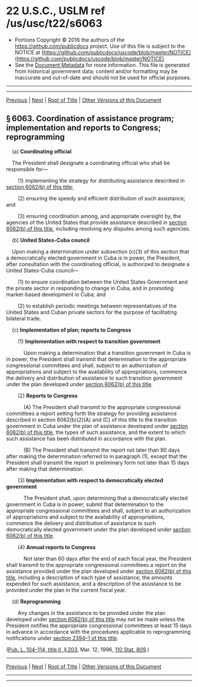 ---
---

# 22 U.S.C., USLM ref /us/usc/t22/s6063

* Portions Copyright © 2016 the authors of the https://github.com/publicdocs project.
  Use of this file is subject to the NOTICE at [https://github.com/publicdocs/uscode/blob/master/NOTICE](https://github.com/publicdocs/uscode/blob/master/NOTICE)
* See the [Document Metadata](././../../../../..//README.md) for more information.
  This file is generated from historical government data; content and/or formatting may be inaccurate and out-of-date and should not be used for official purposes.

----------
----------

[Previous](./../../../../..//us/usc/t22/ch69A/schII/m__us_usc_t22_s6062.md) | [Next](./../../../../..//us/usc/t22/ch69A/schII/m__us_usc_t22_s6064.md) | [Root of Title](./../../../../../) | [Other Versions of this Document](https://publicdocs.github.io/go/links?ns=uslm&ref=%2Fus%2Fusc%2Ft22%2Fs6063)

## § 6063. Coordination of assistance program; implementation and reports to Congress; reprogramming

    (a) __Coordinating official__ 

    The President shall designate a coordinating official who shall be responsible for—

        (1) implementing the strategy for distributing assistance described in [section 6062(b) of this title][/us/usc/t22/s6062/b];

        (2) ensuring the speedy and efficient distribution of such assistance; and

        (3) ensuring coordination among, and appropriate oversight by, the agencies of the United States that provide assistance described in [section 6062(b) of this title][/us/usc/t22/s6062/b], including resolving any disputes among such agencies.

    (b) __United States-Cuba council__ 

    Upon making a determination under subsection (c)(3) of this section that a democratically elected government in Cuba is in power, the President, after consultation with the coordinating official, is authorized to designate a United States-Cuba council—

        (1) to ensure coordination between the United States Government and the private sector in responding to change in Cuba, and in promoting market-based development in Cuba; and

        (2) to establish periodic meetings between representatives of the United States and Cuban private sectors for the purpose of facilitating bilateral trade.

    (c) __Implementation of plan; reports to Congress__ 

        (1) __Implementation with respect to transition government__ 

            Upon making a determination that a transition government in Cuba is in power, the President shall transmit that determination to the appropriate congressional committees and shall, subject to an authorization of appropriations and subject to the availability of appropriations, commence the delivery and distribution of assistance to such transition government under the plan developed under [section 6062(b) of this title][/us/usc/t22/s6062/b].

        (2) __Reports to Congress__ 

            (A) The President shall transmit to the appropriate congressional committees a report setting forth the strategy for providing assistance described in section 6062(b)(2)(A) and (C) of this title to the transition government in Cuba under the plan of assistance developed under [section 6062(b) of this title][/us/usc/t22/s6062/b], the types of such assistance, and the extent to which such assistance has been distributed in accordance with the plan.

            (B) The President shall transmit the report not later than 90 days after making the determination referred to in paragraph (1), except that the President shall transmit the report in preliminary form not later than 15 days after making that determination.

        (3) __Implementation with respect to democratically elected government__ 

            The President shall, upon determining that a democratically elected government in Cuba is in power, submit that determination to the appropriate congressional committees and shall, subject to an authorization of appropriations and subject to the availability of appropriations, commence the delivery and distribution of assistance to such democratically elected government under the plan developed under [section 6062(b) of this title][/us/usc/t22/s6062/b].

        (4) __Annual reports to Congress__ 

            Not later than 60 days after the end of each fiscal year, the President shall transmit to the appropriate congressional committees a report on the assistance provided under the plan developed under [section 6062(b) of this title][/us/usc/t22/s6062/b], including a description of each type of assistance, the amounts expended for such assistance, and a description of the assistance to be provided under the plan in the current fiscal year.

    (d) __Reprogramming__ 

        Any changes in the assistance to be provided under the plan developed under [section 6062(b) of this title][/us/usc/t22/s6062/b] may not be made unless the President notifies the appropriate congressional committees at least 15 days in advance in accordance with the procedures applicable to reprogramming notifications under [section 2394–1 of this title][/us/usc/t22/s2394–1].

([Pub. L. 104–114, title II, § 203][/us/pl/104/114/s203], Mar. 12, 1996, [110 Stat. 809][/us/stat/110/809].)

----------

[Previous](./../../../../..//us/usc/t22/ch69A/schII/m__us_usc_t22_s6062.md) | [Next](./../../../../..//us/usc/t22/ch69A/schII/m__us_usc_t22_s6064.md) | [Root of Title](./../../../../../) | [Other Versions of this Document](https://publicdocs.github.io/go/links?ns=uslm&ref=%2Fus%2Fusc%2Ft22%2Fs6063)

----------
----------

[/us/usc/t22/s6062/b]: https://publicdocs.github.io/go/links?ns=uslm&ref=%2Fus%2Fusc%2Ft22%2Fs6062%2Fb
[/us/usc/t22/s6062/b]: https://publicdocs.github.io/go/links?ns=uslm&ref=%2Fus%2Fusc%2Ft22%2Fs6062%2Fb
[/us/usc/t22/s6062/b]: https://publicdocs.github.io/go/links?ns=uslm&ref=%2Fus%2Fusc%2Ft22%2Fs6062%2Fb
[/us/usc/t22/s6062/b]: https://publicdocs.github.io/go/links?ns=uslm&ref=%2Fus%2Fusc%2Ft22%2Fs6062%2Fb
[/us/usc/t22/s6062/b]: https://publicdocs.github.io/go/links?ns=uslm&ref=%2Fus%2Fusc%2Ft22%2Fs6062%2Fb
[/us/usc/t22/s6062/b]: https://publicdocs.github.io/go/links?ns=uslm&ref=%2Fus%2Fusc%2Ft22%2Fs6062%2Fb
[/us/usc/t22/s6062/b]: https://publicdocs.github.io/go/links?ns=uslm&ref=%2Fus%2Fusc%2Ft22%2Fs6062%2Fb
[/us/usc/t22/s2394–1]: https://publicdocs.github.io/go/links?ns=uslm&ref=%2Fus%2Fusc%2Ft22%2Fs2394%E2%80%931
[/us/pl/104/114/s203]: https://publicdocs.github.io/go/links?ns=uslm&ref=%2Fus%2Fpl%2F104%2F114%2Fs203
[/us/stat/110/809]: https://publicdocs.github.io/go/links?ns=uslm&ref=%2Fus%2Fstat%2F110%2F809


